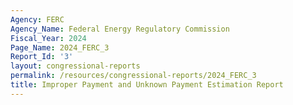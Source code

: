 ```yaml
---
Agency: FERC
Agency_Name: Federal Energy Regulatory Commission
Fiscal_Year: 2024
Page_Name: 2024_FERC_3
Report_Id: '3'
layout: congressional-reports
permalink: /resources/congressional-reports/2024_FERC_3
title: Improper Payment and Unknown Payment Estimation Report
---
```

